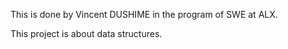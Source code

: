 This is done by Vincent DUSHIME in the program of SWE at ALX.

This project is about data structures.

